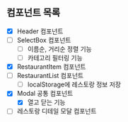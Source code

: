## 컴포넌트 목록

- [x] Header 컴포넌트
- [ ] SelectBox 컴포넌트
  - [ ] 이름순, 거리순 정렬 기능
  - [ ] 카테고리 필터링 기능
- [x] RestaurantItem 컴포넌트
- [ ] RestaurantList 컴포넌트
  - [ ] localStorage에 레스토랑 정보 저장
- [x] Modal 공통 컴포넌트
  - [x] 열고 닫는 기능
- [ ] 레스토랑 디테일 모달 컴포넌트
